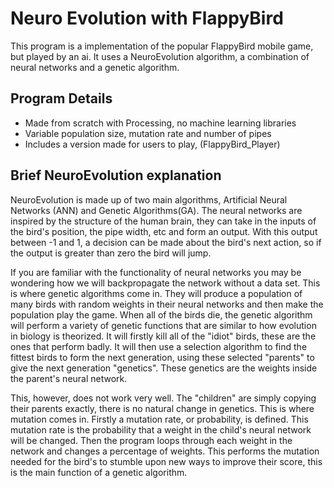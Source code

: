 # Neuro Evolution with FlappyBird
This program is a implementation of the popular FlappyBird mobile game, but played by an ai. It uses a NeuroEvolution algorithm,
a combination of neural networks and a genetic algorithm.

## Program Details
- Made from scratch with Processing, no machine learning libraries
- Variable population size, mutation rate and number of pipes
- Includes a version made for users to play, (FlappyBird_Player)

## Brief NeuroEvolution explanation
NeuroEvolution is made up of two main algorithms, Artificial Neural Networks (ANN) and Genetic Algorithms(GA). The neural networks are
inspired by the structure of the human brain, they can take in the inputs of the bird's position, the pipe width, etc and form 
an output. With this output between -1 and 1, a decision can be made about the bird's next action, so if the output is greater than zero
the bird will jump.

If you are familiar with the functionality of neural networks you may be wondering how we will backpropagate the network without a data
set. This is where genetic algorithms come in. They will produce a population of many birds with random weights in their neural networks
and then make the population play the game. When all of the birds die, the genetic algorithm will perform a variety of genetic functions
that are similar to how evolution in biology is theorized. It will firstly kill all of the "idiot" birds, these are the ones that perform
badly. It will then use a selection algorithm to find the fittest birds to form the next generation, using these selected "parents" to give the next generation "genetics". These genetics are the weights inside the parent's neural network.

This, however, does not work very well. The "children" are simply copying their parents exactly, there is no natural change in genetics.
This is where mutation comes in. Firstly a mutation rate, or probability, is defined. This mutation rate is the probability that a weight
in the child's neural network will be changed. Then the program loops through each weight in the network and changes a percentage of weights. This performs the mutation needed for the bird's to stumble upon new ways to improve their score, this is the main function
of a genetic algorithm.
